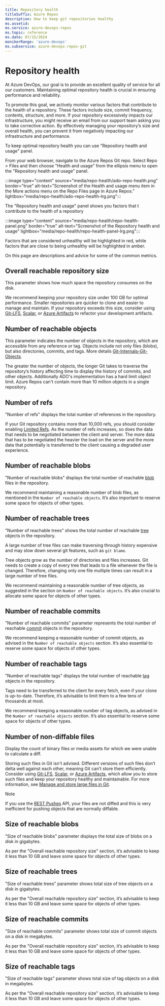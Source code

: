 ```yaml
---
title: Repository health
titleSuffix: Azure Repos
description: How to keep git repositories healthy
ms.assetid: 
ms.service: azure-devops-repos
ms.topic: reference
ms.date: 07/15/2024
monikerRange: 'azure-devops'
ms.subservice: azure-devops-repos-git
---
```


# Repository health

At Azure DevOps, our goal is to provide an excellent quality of service for all our customers. Maintaining optimal repository health is crucial in ensuring performance and reliability.

To promote this goal, we actively monitor various factors that contribute to the health of a repository. These factors include size, commit frequency, contents, structure, and more. If your repository excessively impacts our infrastructure, you might receive an email from our support team asking you to take corrective action. By effectively managing your repository’s size and overall health, you can prevent it from negatively impacting our infrastructure and performance.

To keep optimal repository health you can use "Repository health and usage" panel.

From your web browser, navigate to the Azure Repos Git repo. Select Repo > Files and then choose "Health and usage" from the ellipsis menu to open the "Repository health and usage" panel.

 :::image type="content" source="media/repo-health/ado-repo-health.png" border="true"  alt-text="Screenshot of the Health and usage menu item in the More actions menu on the Repo Files page in Azure Repos." lightbox="media/repo-health/ado-repo-health-lrg.png":::

The "Repository health and usage" panel shows you factors that t contribute to the health of a repository

 :::image type="content" source="media/repo-health/repo-health-panel.png" border="true"  alt-text="Screenshot of the Repository health and usage" lightbox="media/repo-health/repo-health-panel-lrg.png":::

Factors that are considered unhealthy will be highlighted in red, while factors that are close to being unhealthy will be highlighted in amber.

On this page are descriptions and advice for some of the common metrics.

## Overall reachable repository size

This parameter shows how much space the repository consumes on the disk.

We recommend keeping your repository size under 100 GB for optimal performance. Smaller repositories are quicker to clone and easier to manage and maintain. If your repository exceeds this size, consider using [Git-LFS](https://git-lfs.com/), [Scalar](https://git-scm.com/docs/scalar), or [Azure Artifacts](https://azure.microsoft.com/products/devops/artifacts) to refactor your development artifacts.

## Number of reachable objects

This parameter indicates the number of objects in the repository, which are accessible from any reference or tag. Objects include not only files (blobs), but also directories, commits, and tags. More details [Git-Internals-Git-Objects](https://git-scm.com/book/en/v2/Git-Internals-Git-Objects). 

The greater the number of objects, the longer Git takes to traverse the repository’s history affecting time to display the history of commits, and other objects. Additionally ADO's implementation has a hard limit object limit.  Azure Repos can't contain more than 10 million objects in a single repository.

## Number of refs

"Number of refs" displays the total number of references in the repository.

If your Git repository contains more than 10,000 refs, you should consider enabling [Limited Refs](https://learn.microsoft.com/previous-versions/azure/devops/all/git/limited-refs?view=tfs-2018). As the number of refs increases, so does the data that needs to be negotiated between the client and server. The more data that has to be negotiated the heavier the load on the server and the more data that potentially is transferred to the client causing a degraded user experience.

## Number of reachable blobs

"Number of reachable blobs" displays the total number of reachable [blob](https://git-scm.com/book/en/v2/Git-Internals-Git-Objects) files in the repository.

We recommend maintaining a reasonable number of blob files, as mentioned in the `Number of reachable objects`. It’s also important to reserve some space for objects of other types.

## Number of reachable trees

"Number of reachable trees" shows the total number of reachable [tree](https://git-scm.com/book/en/v2/Git-Internals-Git-Objects#_tree_objects) objects in the repository.

A large number of tree files can make traversing through history expensive and may slow down several git features, such as `git blame`.

Tree objects grow as the number of directories and files increases. Git needs to create a copy of every tree that leads to a file whenever the file is changed. Therefore, changing only one file multiple times can result in a large number of tree files.

We recommend maintaining a reasonable number of tree objects, as suggested in the section on `Number of reachable objects`. It’s also crucial to allocate some space for objects of other types.

## Number of reachable commits

"Number of reachable commits" parameter represents the total number of reachable [commit](https://git-scm.com/book/en/v2/Git-Internals-Git-Objects#_git_commit_objects) objects in the repository.

We recommend keeping a reasonable number of commit objects, as advised in the `Number of reachable objects` section. It’s also essential to reserve some space for objects of other types.

## Number of reachable tags

"Number of reachable tags" displays the total number of reachable  [tag](https://git-scm.com/book/en/v2/Git-Internals-Git-References#_tags) objects in the repository.

Tags need to be transferred to the client for every fetch, even if your clone is up-to-date. Therefore, it’s advisable to limit them to a few tens of thousands at most.

We recommend keeping a reasonable number of tag objects, as advised in the `Number of reachable objects` section. It’s also essential to reserve some space for objects of other types.

## Number of non-diffable files

Display the count of binary files or media assets for which we were unable to calculate a diff. 

Storing such files in Git isn't advised. Different versions of such files don’t delta well against each other, meaning Git can’t store them efficiently. Consider using  [Git-LFS](https://git-lfs.com/), [Scalar](https://git-scm.com/docs/scalar), or [Azure Artifacts](https://azure.microsoft.com/products/devops/artifacts), which allow you to store such files and keep your repository healthy and maintainable.  For more information, see [Manage and store large files in Git](manage-large-files.md).

>[!NOTE]
>If you use the [REST Pushes](/rest/api/azure/devops/git/pushes/create.md) API, your files are not diffed and this is very inefficient for pushing objects that are normally diffable.

## Size of reachable blobs

"Size of reachable blobs" parameter displays the total size of blobs on a disk in gigabytes.

As per the "Overall reachable repository size" section, it’s advisable to keep it less than 10 GB and leave some space for objects of other types.

## Size of reachable trees

"Size of reachable trees" parameter shows total size of tree objects on a disk in gigabytes.

As per the "Overall reachable repository size" section, it’s advisable to keep it less than 10 GB and leave some space for objects of other types.

## Size of reachable commits

"Size of reachable commits" parameter shows total size of commit objects on a disk in megabytes.

As per the "Overall reachable repository size" section, it’s advisable to keep it less than 10 GB and leave some space for objects of other types.

## Size of reachable tags

"Size of reachable tags" parameter shows total size of tag objects on a disk in megabytes.

As per the "Overall reachable repository size" section, it’s advisable to keep it less than 10 GB and leave some space for objects of other types.
